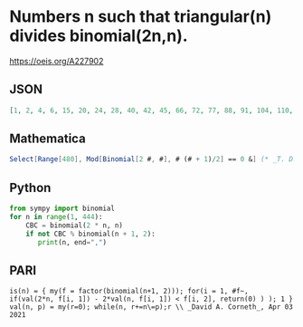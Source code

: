 # Numbers n such that triangular\(n\) divides binomial\(2n,n\)\.
https://oeis.org/A227902
## JSON
```JSON
[1, 2, 4, 6, 15, 20, 24, 28, 40, 42, 45, 66, 72, 77, 88, 91, 104, 110, 126, 140, 153, 156, 170, 187, 190, 204, 209, 210, 220, 228, 231, 238, 240, 266, 276, 299, 304, 308, 312, 315, 322, 325, 330, 345, 368, 378, 414, 420, 429, 435, 440, 442, 450, 459, 460, 464, 468, 476, 480]
```
## Mathematica
```Mathematica
Select[Range[480], Mod[Binomial[2 #, #], # (# + 1)/2] == 0 &] (* _T. D. Noe_, Oct 16 2013 *)
```
## Python
```Python
from sympy import binomial
for n in range(1, 444):
    CBC = binomial(2 * n, n)
    if not CBC % binomial(n + 1, 2):
       print(n, end=",")
```
## PARI
```PARI
is(n) = { my(f = factor(binomial(n+1, 2))); for(i = 1, #f~, if(val(2*n, f[i, 1]) - 2*val(n, f[i, 1]) < f[i, 2], return(0) ) ); 1 }
val(n, p) = my(r=0); while(n, r+=n\=p);r \\ _David A. Corneth_, Apr 03 2021
```
